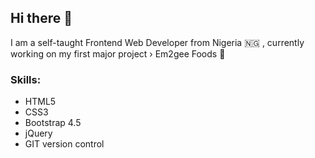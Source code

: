 ## Hi there 👋

I am a self-taught Frontend Web Developer from Nigeria :nigeria:
, currently working on my first major project &rsaquo; Em2gee Foods 🔭

### Skills:

- HTML5
- CSS3 
- Bootstrap 4.5
- jQuery
- GIT version control
<!-- - JavaScript ES6 -->
<!-- - React -->
<!-- - NPM package manager -->

<!--
**johnphealipto/johnphealipto** is a ✨ _special_ ✨ repository because its `README.md` (this file) appears on your GitHub profile.

Here are some ideas to get you started:

- 🔭 I’m currently working on ...
- 🌱 I’m currently learning ...
- 👯 I’m looking to collaborate on ...
- 🤔 I’m looking for help with ...
- 💬 Ask me about ...
- 📫 How to reach me: ...
- 😄 Pronouns: ...
- ⚡ Fun fact: ...
-->
